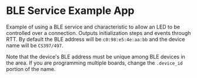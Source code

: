 BLE Service Example App
=======================

Example of using a BLE service and characteristic to allow an LED to be
controlled over a connection. Outputs initialization steps and events through
RTT. By default the BLE address will be `c0:98:e5:4e:aa:bb` and the device name
will be `CS397/497`.

Note that the device's BLE address must be unique among BLE devices in the
area. If you are programming multiple boards, change the `.device_id` portion
of the name.
